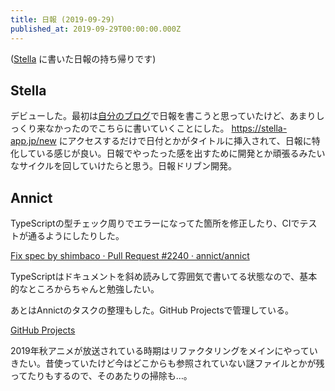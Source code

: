 ```yaml
---
title: 日報 (2019-09-29)
published_at: 2019-09-29T00:00:00.000Z
---
```


([Stella](https://stella-app.jp) に書いた日報の持ち帰りです)

## Stella

デビューした。最初は[自分のブログ](https://shimba.co)で日報を書こうと思っていたけど、あまりしっくり来なかったのでこちらに書いていくことにした。 https://stella-app.jp/new にアクセスするだけで日付とかがタイトルに挿入されて、日報に特化している感じが良い。日報でやったった感を出すために開発とか頑張るみたいなサイクルを回していけたらと思う。日報ドリブン開発。

## Annict

TypeScriptの型チェック周りでエラーになってた箇所を修正したり、CIでテストが通るようにしたりした。

[Fix spec by shimbaco · Pull Request \#2240 · annict/annict](https://github.com/annict/annict/pull/2240)

TypeScriptはドキュメントを斜め読みして雰囲気で書いてる状態なので、基本的なところからちゃんと勉強したい。

あとはAnnictのタスクの整理もした。GitHub Projectsで管理している。

[GitHub Projects](https://github.com/orgs/annict/projects/1)

2019年秋アニメが放送されている時期はリファクタリングをメインにやっていきたい。昔使っていたけど今はどこからも参照されていない謎ファイルとかが残ってたりもするので、そのあたりの掃除も…。
